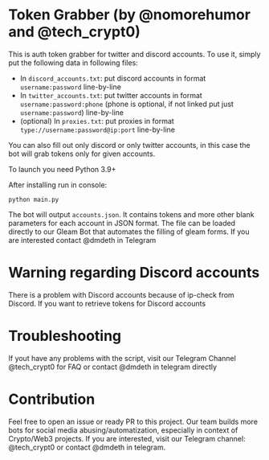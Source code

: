 # Token Grabber (by @nomorehumor and @tech_crypt0)
This is auth token grabber for twitter and discord accounts.
To use it, simply put the following data in following files:
- In `discord_accounts.txt`: put discord accounts in format `username:password` line-by-line
- In `twitter_accounts.txt`: put twitter accounts in format `username:password:phone` (phone is optional, if not linked put just `username:password`) line-by-line
- (optional) In `proxies.txt`: put proxies in format `type://username:password@ip:port` line-by-line

You can also fill out only discord or only twitter accounts, in this case the bot will grab tokens only for given accounts.

To launch you need Python 3.9+

After installing run in console:
```
python main.py
```

The bot will output `accounts.json`. It contains tokens and more other blank parameters for each account in JSON format. The file can be loaded directly to our Gleam Bot that automates the filling of gleam forms. If you are interested contact @dmdeth in Telegram

# Warning regarding Discord accounts
There is a problem with Discord accounts because of ip-check from Discord. If you want to retrieve tokens for Discord accounts

# Troubleshooting
If yout have any problems with the script, visit our Telegram Channel @tech_crypt0 for FAQ or contact @dmdeth in telegram directly

# Contribution
Feel free to open an issue or ready PR to this project. Our team builds more bots for social media abusing/automatization, especially in context of Crypto/Web3 projects. If you are interested, visit our Telegram channel: @tech_crypt0 or contact @dmdeth in telegram.
